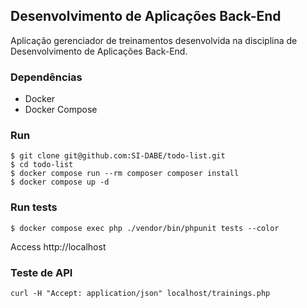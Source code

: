 ## Desenvolvimento de Aplicações Back-End

Aplicação gerenciador de treinamentos desenvolvida na disciplina de Desenvolvimento de Aplicações Back-End.

### Dependências

-   Docker
-   Docker Compose

### Run

```
$ git clone git@github.com:SI-DABE/todo-list.git
$ cd todo-list
$ docker compose run --rm composer composer install
$ docker compose up -d
```

### Run tests

```
$ docker compose exec php ./vendor/bin/phpunit tests --color
```

Access http://localhost

### Teste de API

```shell
curl -H "Accept: application/json" localhost/trainings.php
```
